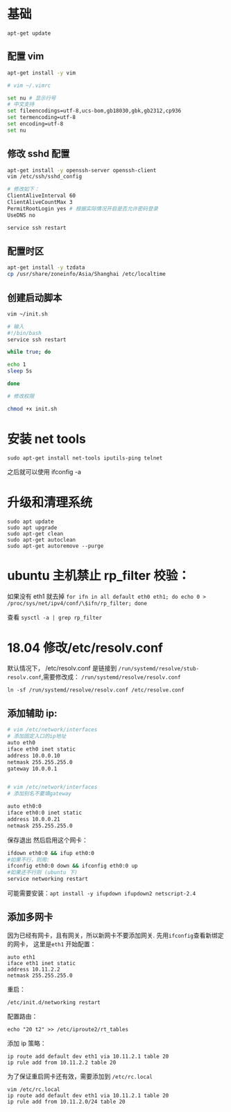 # 基础

```
apt-get update
```

## 配置 vim

```bash
apt-get install -y vim

# vim ~/.vimrc

set nu # 显示行号
# 中文支持
set fileencodings=utf-8,ucs-bom,gb18030,gbk,gb2312,cp936
set termencoding=utf-8
set encoding=utf-8
set nu
```

## 修改 sshd 配置

```bash
apt-get install -y openssh-server openssh-client
vim /etc/ssh/sshd_config

# 修改如下：
ClientAliveInterval 60
ClientAliveCountMax 3
PermitRootLogin yes # 根据实际情况开启是否允许密码登录
UseDNS no

service ssh restart
```

## 配置时区

```bash
apt-get install -y tzdata
cp /usr/share/zoneinfo/Asia/Shanghai /etc/localtime
```

## 创建启动脚本

```bash
vim ~/init.sh

# 输入
#!/bin/bash
service ssh restart

while true; do

echo 1
sleep 5s

done

# 修改权限

chmod +x init.sh
```

# 安装 net tools

```
sudo apt-get install net-tools iputils-ping telnet
```

之后就可以使用 ifconfig -a

# 升级和清理系统

```
sudo apt update
sudo apt upgrade
sudo apt-get clean
sudo apt-get autoclean
sudo apt-get autoremove --purge
```

# ubuntu 主机禁止 rp_filter 校验：

如果没有 eth1 就去掉
`for ifn in all default eth0 eth1; do echo 0 > /proc/sys/net/ipv4/conf/\$ifn/rp_filter; done`

查看
`sysctl -a | grep rp_filter`

# 18.04 修改/etc/resolv.conf

默认情况下， /etc/resolv.conf 是链接到 `/run/systemd/resolve/stub-resolv.conf`,需要修改成： `/run/systemd/resolve/resolv.conf`

`ln -sf /run/systemd/resolve/resolv.conf /etc/resolve.conf`

## 添加辅助 ip:

```bash
# vim /etc/network/interfaces
# 添加固定入口的ip地址
auto eth0
iface eth0 inet static
address 10.0.0.10
netmask 255.255.255.0
gateway 10.0.0.1


# vim /etc/network/interfaces
# 添加别名不要填gateway

auto eth0:0
iface eth0:0 inet static
address 10.0.0.21
netmask 255.255.255.0
```

保存退出
然后启用这个网卡：

```bash
ifdown eth0:0 && ifup eth0:0
#如果不行，则用:
ifconfig eth0:0 down && ifconfig eth0:0 up
#如果还不行则 (ubuntu 下)
service networking restart
```

可能需要安装：`apt install -y ifupdown ifupdown2 netscript-2.4`

## 添加多网卡

因为已经有网卡，且有网关，所以新网卡不要添加网关. 先用`ifconfig`查看新绑定的网卡， 这里是`eth1`
开始配置：

```
auto eth1
iface eth1 inet static
address 10.11.2.2
netmask 255.255.255.0
```

重启：

```
/etc/init.d/networking restart
```

配置路由：

```
echo "20 t2" >> /etc/iproute2/rt_tables
```

添加 ip 策略：

```
ip route add default dev eth1 via 10.11.2.1 table 20
ip rule add from 10.11.2.2 table 20
```

为了保证重启网卡还有效，需要添加到 `/etc/rc.local`

```
vim /etc/rc.local
ip route add default dev eth1 via 10.11.2.1 table 20
ip rule add from 10.11.2.0/24 table 20
```
